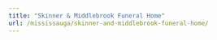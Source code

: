 ```yaml
---
title: "Skinner & Middlebrook Funeral Home"
url: /mississauga/skinner-and-middlebrook-funeral-home/
---
```

